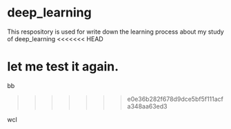 # deep_learning
This respository is used for write down the learning process about my study of deep_learning
<<<<<<< HEAD

let me test it again.
=======
bb
>>>>>>> e0e36b282f678d9dce5bf5f111acfa348aa63ed3

wcl
